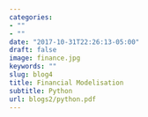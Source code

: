 ```yaml
---
categories:
- ""
- ""
date: "2017-10-31T22:26:13-05:00"
draft: false
image: finance.jpg
keywords: ""
slug: blog4
title: Financial Modelisation
subtitle: Python
url: blogs2/python.pdf
---
```

